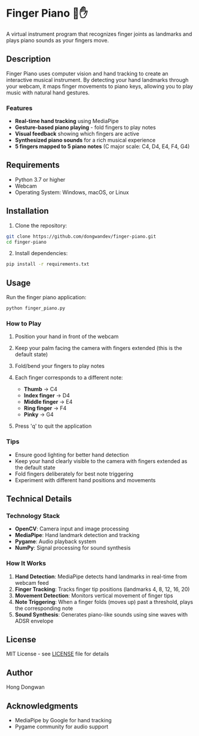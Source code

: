 # Finger Piano 🎹✋

A virtual instrument program that recognizes finger joints as landmarks and plays piano sounds as your fingers move.

## Description

Finger Piano uses computer vision and hand tracking to create an interactive musical instrument. By detecting your hand landmarks through your webcam, it maps finger movements to piano keys, allowing you to play music with natural hand gestures.

### Features

- **Real-time hand tracking** using MediaPipe
- **Gesture-based piano playing** - fold fingers to play notes
- **Visual feedback** showing which fingers are active
- **Synthesized piano sounds** for a rich musical experience
- **5 fingers mapped to 5 piano notes** (C major scale: C4, D4, E4, F4, G4)

## Requirements

- Python 3.7 or higher
- Webcam
- Operating System: Windows, macOS, or Linux

## Installation

1. Clone the repository:
```bash
git clone https://github.com/dongwandev/finger-piano.git
cd finger-piano
```

2. Install dependencies:
```bash
pip install -r requirements.txt
```

## Usage

Run the finger piano application:
```bash
python finger_piano.py
```

### How to Play

1. Position your hand in front of the webcam
2. Keep your palm facing the camera with fingers extended (this is the default state)
3. Fold/bend your fingers to play notes
4. Each finger corresponds to a different note:
   - **Thumb** → C4
   - **Index finger** → D4
   - **Middle finger** → E4
   - **Ring finger** → F4
   - **Pinky** → G4

5. Press 'q' to quit the application

### Tips

- Ensure good lighting for better hand detection
- Keep your hand clearly visible to the camera with fingers extended as the default state
- Fold fingers deliberately for best note triggering
- Experiment with different hand positions and movements

## Technical Details

### Technology Stack

- **OpenCV**: Camera input and image processing
- **MediaPipe**: Hand landmark detection and tracking
- **Pygame**: Audio playback system
- **NumPy**: Signal processing for sound synthesis

### How It Works

1. **Hand Detection**: MediaPipe detects hand landmarks in real-time from webcam feed
2. **Finger Tracking**: Tracks finger tip positions (landmarks 4, 8, 12, 16, 20)
3. **Movement Detection**: Monitors vertical movement of finger tips
4. **Note Triggering**: When a finger folds (moves up) past a threshold, plays the corresponding note
5. **Sound Synthesis**: Generates piano-like sounds using sine waves with ADSR envelope

## License

MIT License - see [LICENSE](LICENSE) file for details

## Author

Hong Dongwan

## Acknowledgments

- MediaPipe by Google for hand tracking
- Pygame community for audio support